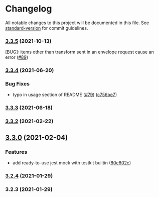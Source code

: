 # Changelog

All notable changes to this project will be documented in this file. See [standard-version](https://github.com/conventional-changelog/standard-version) for commit guidelines.

### [3.3.5](https://github.com/wix/sentry-testkit/compare/v3.3.4...v3.3.5) (2021-10-13)
[BUG]: items other than transform sent in an envelope request cause an error ([#89](https://github.com/wix/sentry-testkit/issues/89))

### [3.3.4](https://github.com/wix/sentry-testkit/compare/v3.3.2...v3.3.4) (2021-06-20)


### Bug Fixes

* typo in usage section of README ([#79](https://github.com/wix/sentry-testkit/issues/79)) ([c756be7](https://github.com/wix/sentry-testkit/commit/c756be7c7a2b93970709aa5d7e91cf30111ed78d))

### [3.3.3](https://github.com/wix/sentry-testkit/compare/v3.3.2...v3.3.3) (2021-06-18)

### [3.3.2](https://github.com/wix/sentry-testkit/compare/v3.3.0...v3.3.2) (2021-02-22)

## [3.3.0](https://github.com/wix/sentry-testkit/compare/v3.2.4...v3.3.0) (2021-02-04)


### Features

* add ready-to-use jest mock with testkit builtin ([80e602c](https://github.com/wix/sentry-testkit/commit/80e602c2597464c80721993e73c251d65b03ad22))

### [3.2.4](https://github.com/wix/sentry-testkit/compare/v3.2.3...v3.2.4) (2021-01-29)

### 3.2.3 (2021-01-29)
